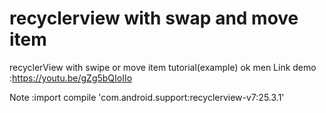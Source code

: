 # recyclerview with swap and move item
recyclerView with swipe or move item tutorial(example) 
ok men
Link demo :https://youtu.be/gZg5bQIoIIo

Note :import compile 'com.android.support:recyclerview-v7:25.3.1'
 
